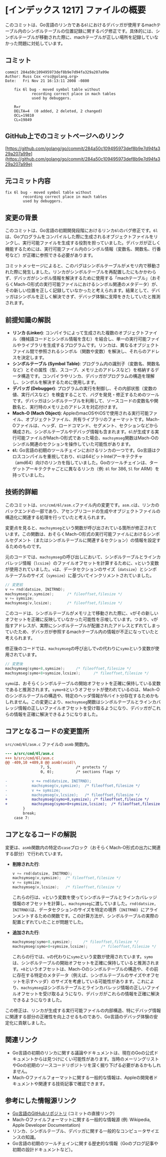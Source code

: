 # [インデックス 1217] ファイルの概要

このコミットは、Go言語のリンカである`6l`におけるデバッガが使用するmachテーブル内のシンボルテーブルの位置記録に関するバグ修正です。具体的には、シンボルテーブルが移動された際に、machテーブルが正しい場所を記録していなかった問題に対処しています。

## コミット

```
commit 284a50c109495973def8b9e7d94fa329a207a99e
Author: Russ Cox <rsc@golang.org>
Date:   Fri Nov 21 16:13:11 2008 -0800

    fix 6l bug - moved symbol table without
            recording correct place in mach tables
            used by debuggers.
    
    R=r
    DELTA=4  (0 added, 2 deleted, 2 changed)
    OCL=19810
    CL=19849
```

## GitHub上でのコミットページへのリンク

[https://github.com/golang/go/commit/284a50c109495973def8b9e7d94fa329a207a99e](https://github.com/golang/go/commit/284a50c109495973def8b9e7d94fa329a207a99e)

## 元コミット内容

```
fix 6l bug - moved symbol table without
        recording correct place in mach tables
        used by debuggers.
```

## 変更の背景

このコミットは、Go言語の初期開発段階におけるリンカ`6l`のバグ修正です。`6l`は、Goプログラムをコンパイルした際に生成されるオブジェクトファイルをリンクし、実行可能ファイルを生成する役割を担っていました。デバッガが正しく機能するためには、実行可能ファイル内のシンボル情報（変数名、関数名、行番号など）が正確に参照できる必要があります。

コミットメッセージによると、このバグはシンボルテーブルがメモリ内で移動された際に発生しました。リンカがシンボルテーブルを再配置したにもかかわらず、デバッガがシンボル情報を解決するために使用する「machテーブル」（おそらくMach-O形式の実行可能ファイルにおけるシンボル関連のメタデータ）が、その新しい位置を正しく記録していなかったと考えられます。結果として、デバッガはシンボルを正しく解決できず、デバッグ体験に支障をきたしていたと推測されます。

## 前提知識の解説

*   **リンカ (Linker)**: コンパイラによって生成された複数のオブジェクトファイル（機械語コードとシンボル情報を含む）を結合し、単一の実行可能ファイルやライブラリを生成するプログラムです。リンカは、異なるオブジェクトファイル間で参照されるシンボル（関数や変数）を解決し、それらのアドレスを決定します。
*   **シンボルテーブル (Symbol Table)**: プログラム内の識別子（変数名、関数名など）とその属性（型、スコープ、メモリ上のアドレスなど）を格納するデータ構造です。コンパイラやリンカ、デバッガがプログラムの構造を理解し、シンボルを解決するために使用します。
*   **デバッガ (Debugger)**: プログラムの実行を制御し、その内部状態（変数の値、実行パスなど）を検査することで、バグを発見・修正するためのツールです。デバッガはシンボルテーブルを利用して、ソースコードの変数名や関数名と、実行時のメモリ上のアドレスを対応付けます。
*   **Mach-O (Mach Object)**: AppleのmacOSやiOSで使用される実行可能ファイル、オブジェクトファイル、共有ライブラリのフォーマットです。Mach-Oファイルは、ヘッダ、ロードコマンド、セグメント、セクションなどから構成され、シンボルテーブルやデバッグ情報も含まれます。`6l`が生成する実行可能ファイルがMach-O形式であった場合、`machsymseg`関数はMach-Oのシンボル関連のセクションを操作していた可能性があります。
*   **`6l`**: Go言語の初期のツールチェインにおけるリンカの一つです。Go言語はクロスコンパイルを重視しており、`6l`は64ビットIntelアーキテクチャ（amd64）向けのリンカを指していました。Goのツールチェインは、ターゲットアーキテクチャごとに異なるリンカ（例: `8l` for 386, `5l` for ARM）を持っていました。

## 技術的詳細

このコミットは、`src/cmd/6l/asm.c`ファイル内の変更です。`asm.c`は、リンカのバックエンドの一部であり、アセンブリコードの生成やオブジェクトファイルの構造化に関連する処理を行っていたと考えられます。

変更点を見ると、`machsymseg`という関数が呼び出されている箇所が修正されています。この関数は、おそらくMach-O形式の実行可能ファイルにおけるシンボルセグメント（またはシンボルテーブルに関連するセクション）の情報を設定するためのものです。

元のコードでは、`machsymseg`の呼び出しにおいて、シンボルテーブルとラインカバレッジ情報（`lcsize`）のファイルオフセットを計算するために、`v`という変数が使用されていました。`v`は、データセクションのサイズ（`datsize`）とシンボルテーブルのサイズ（`symsize`）に基づいてインクリメントされていました。

```c
// 変更前
v += rnd(datsize, INITRND);
machsymseg(v,symsize);      /* fileoffset,filesize */
v += symsize;
machsymseg(v,lcsize);       /* fileoffset,filesize */
```

このコードは、シンボルテーブルがメモリ上で移動された際に、`v`がその新しいオフセットを正確に反映していなかった可能性を示唆しています。つまり、`v`が指すアドレスが、実際にシンボルテーブルが配置されたアドレスとずれてしまっていたため、デバッガが参照するmachテーブル内の情報が不正になっていたと考えられます。

修正後のコードでは、`machsymseg`の呼び出しで`v`の代わりに`symo`という変数が使用されています。

```c
// 変更後
machsymseg(symo+8,symsize);     /* fileoffset,filesize */
machsymseg(symo+8+symsize,lcsize);      /* fileoffset,filesize */
```

`symo`は、おそらくシンボルテーブルの開始オフセットを正確に保持している変数であると推測されます。`symo+8`というオフセットが使われているのは、Mach-Oのシンボルテーブルの構造や、特定のヘッダ情報が8バイト分存在するためかもしれません。この変更により、`machsymseg`関数はシンボルテーブルとラインカバレッジ情報の正しいファイルオフセットを受け取るようになり、デバッガがこれらの情報を正確に解決できるようになりました。

## コアとなるコードの変更箇所

`src/cmd/6l/asm.c` ファイルの `asmb` 関数内。

```diff
--- a/src/cmd/6l/asm.c
+++ b/src/cmd/6l/asm.c
@@ -409,10 +409,8 @@ asmb(void)\
 				7, 5,			/* protects */
 				0, 0);			/* sections flags */
 
-			v += rnd(datsize, INITRND);
-			machsymseg(v,symsize);	/* fileoffset,filesize */
-			v += symsize;
-			machsymseg(v,lcsize);	/* fileoffset,filesize */
+			machsymseg(symo+8,symsize);	/* fileoffset,filesize */
+			machsymseg(symo+8+symsize,lcsize);	/* fileoffset,filesize */
 		}
 		break;
 	case 7:
```

## コアとなるコードの解説

変更は、`asmb`関数内の特定の`case`ブロック（おそらくMach-O形式の出力に関連する部分）で行われています。

*   **削除された行**:
    ```c
    v += rnd(datsize, INITRND);
    machsymseg(v,symsize);  /* fileoffset,filesize */
    v += symsize;
    machsymseg(v,lcsize);   /* fileoffset,filesize */
    ```
    これらの行は、`v`という変数を使ってシンボルテーブルとラインカバレッジ情報のオフセットを計算し、`machsymseg`に渡していました。`rnd(datsize, INITRND)`は、データセクションのサイズを特定の境界（`INITRND`）にアラインメントするための関数です。この計算方法が、シンボルテーブルの実際の配置とずれていたことが問題でした。

*   **追加された行**:
    ```c
    machsymseg(symo+8,symsize);     /* fileoffset,filesize */
    machsymseg(symo+8+symsize,lcsize);      /* fileoffset,filesize */
    ```
    これらの行では、`v`の代わりに`symo`という変数が使用されています。`symo`は、シンボルテーブルの開始オフセットを正確に保持していると推測されます。`+8`というオフセットは、Mach-Oのシンボルテーブルの構造や、その前に存在する特定のメタデータ（例えば、シンボルテーブルのサイズやオフセットを示すヘッダ）のサイズを考慮している可能性があります。これにより、`machsymseg`はシンボルテーブルとラインカバレッジ情報の正しいファイルオフセットを受け取るようになり、デバッガがこれらの情報を正確に解決できるようになりました。

この修正は、リンカが生成する実行可能ファイルの内部構造、特にデバッグ情報に関連する部分の正確性を向上させるものであり、Go言語のデバッグ体験の安定化に貢献しました。

## 関連リンク

*   Go言語の初期のリンカに関する議論やドキュメントは、現在のGoの公式ドキュメントからは見つけにくい可能性があります。当時のメーリングリストやGoの初期のソースコードリポジトリを深く掘り下げる必要があるかもしれません。
*   Mach-Oファイルフォーマットに関する一般的な情報は、Appleの開発者ドキュメントや関連する技術記事で確認できます。

## 参考にした情報源リンク

*   [Go言語のGitHubリポジトリ](https://github.com/golang/go) (コミットの直接リンク)
*   Mach-Oファイルフォーマットに関する一般的な情報源 (例: Wikipedia, Apple Developer Documentation)
*   リンカ、シンボルテーブル、デバッガに関する一般的なコンピュータサイエンスの知識。
*   Go言語の初期のツールチェインに関する歴史的な情報（Goのブログ記事や初期の設計ドキュメントなど）。

